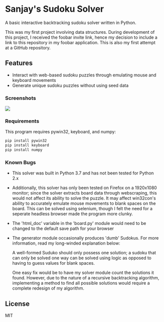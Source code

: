 # Sanjay's Sudoku Solver
A basic interactive backtracking sudoku solver written in Python.  

This was my first project involving data structures. During development
of this project, I received the foobar invite link, hence my decision to 
include a link to this repository in my foobar application. This is also 
my first attempt at a GitHub repository.

## Features
  - Interact with web-based sudoku puzzles through emulating mouse and keyboard movements
  - Generate unique sudoku puzzles without using seed data
### Screenshots 
![](https://github.com/SanjayS96/testing_sudoku/tree/development/screenshots/sudoku.gif)
### Requirements
This program requires pywin32, keyboard, and numpy:
```sh
pip install pywin32
pip install keyboard
pip install numpy
```

### Known Bugs 
  - This solver was built in Python 3.7 and has not been tested for Python 2.x
  - Additionally, this solver has only been tested on Firefox on a 1920x1080 monitor; 
  since the solver extracts board data through webscraping, this would not affect its 
ability to solve the puzzle. It may affect win32con's ability to accurately emulate mouse 
movements to blank spaces on the board. This can be solved using selenium, though 
I felt the need for a seperate headless browser made the program more clunky. 
  - The 'html_doc' variable in the 'board.&#8203;py' module would need to be changed 
  to the default save path for your browser
  - The generator module occasionally produces 'dumb' Sudokus. For more information,
  read my long-winded explanation below:

    A well-formed Suduko should only possess one solution; a sudoku that can only be 
    solved one way can be solved using logic as opposed to having to guess values for
    blank spaces. 
    
    One easy fix would be to have my solver module count the solutions it found.
    However, due to the nature of a recursive backtracking algorithm, implementing 
    a method to find all possible solutions would require a complete redesign of
    my algorithm.

License
----

MIT
